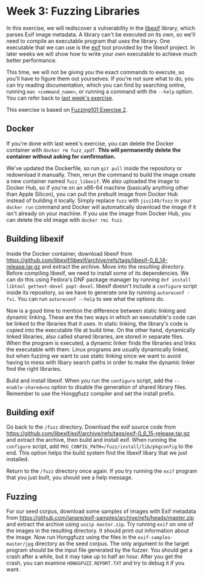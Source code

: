 # Week 3: Fuzzing Libraries

In this exercise, we will rediscover a vulnerability in the [libexif](https://libexif.github.io/) library, which parses Exif image metadata.
A library can't be executed on its own, so we'll need to compile an executable program that uses the library.
One executable that we can use is the [exif](https://github.com/libexif/exif) tool provided by the libexif project.
In later weeks we will show how to write your own executable to achieve much better performance.

This time, we will not be giving you the exact commands to execute, so you'll have to figure them out yourselves.
If you're not sure what to do, you can try reading documentation, which you can find by searching online, running `man <command_name>`, or running a command with the `--help` option.
You can refer back to [last week's exercise](week2.md).

This exercise is based on [Fuzzing101 Exercise 2](https://github.com/antonio-morales/Fuzzing101/tree/main/Exercise%202).

## Docker

If you're done with last week's exercise, you can delete the Docker container with `docker rm fuzz_xpdf`.
**This will permanently delete the container without asking for confirmation.**

We've updated the Dockerfile, so run `git pull` inside the repository or redownload it manually.
Then, rerun the command to build the image create a new container named `fuzz_libexif`.
We also uploaded the image to Docker Hub, so if you're on an x86-64 machine (basically anything other than Apple Silicon), you can pull the prebuilt image from Docker Hub instead of building it locally.
Simply replace `fuzz` with `jivi149/fuzz` in your `docker run` command and Docker will automatically download the image if it isn't already on your machine.
If you use the image from Docker Hub, you can delete the old image with `docker rmi fuzz`.

## Building libexif

Inside the Docker container, download libexif from <https://github.com/libexif/libexif/archive/refs/tags/libexif-0_6_14-release.tar.gz> and extract the archive.
Move into the resulting directory.
Before compiling libexif, we need to install some of its dependencies.
We can do this using Fedora's DNF package manager by running `dnf install libtool gettext-devel popt-devel`.
libexif doesn't include a `configure` script inside its repository, so we have to generate one by running `autoreconf -fvi`.
You can run `autoreconf --help` to see what the options do.

Now is a good time to mention the difference between static linking and dynamic linking.
These are the two ways in which an executable's code can be linked to the libraries that it uses.
In static linking, the library's code is copied into the executable file at build time.
On the other hand, dynamically linked libraries, also called shared libraries, are stored in separate files.
When the program is executed, a dynamic linker finds the libraries and links the executable with them.
Linux programs are usually dynamically linked, but when fuzzing we want to use static linking since we want to avoid having to mess with libary search paths in order to make the dynamic linker find the right libraries.

Build and install libexif.
When you run the `configure` script, add the `--enable-shared=no` option to disable the generation of shared library files.
Remember to use the Honggfuzz compiler and set the install prefix.

## Building exif

Go back to the `/fuzz` directory.
Download the exif source code from <https://github.com/libexif/exif/archive/refs/tags/exif-0_6_15-release.tar.gz> and extract the archive, then build and install exif.
When running the `configure` script, add `PKG_CONFIG_PATH=/fuzz/install/lib/pkgconfig` to the end.
This option helps the build system find the libexif libary that we just installed.

Return to the `/fuzz` directory once again.
If you try running the `exif` program that you just built, you should see a help message.

## Fuzzing

For our seed corpus, download some samples of images with Exif metadata from <https://github.com/ianare/exif-samples/archive/refs/heads/master.zip> and extract the archive using `unzip master.zip`.
Try running `exif` on one of the images in the resulting directory.
It should print out information about the image.
Now run Honggfuzz using the files in the `exif-samples-master/jpg` directory as the seed corpus.
The only argument to the target program should be the input file generated by the fuzzer.
You should get a crash after a while, but it may take up to half an hour.
After you get the crash, you can examine `HONGGFUZZ.REPORT.TXT` and try to debug it if you want.
